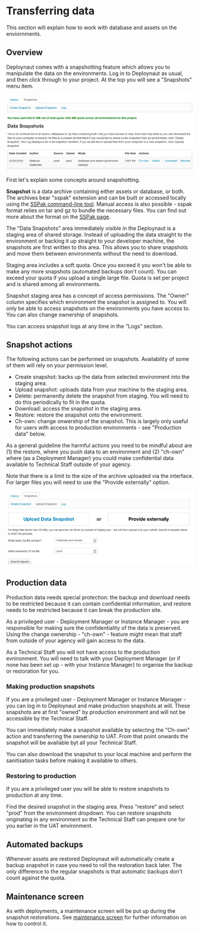 <!--
title: Transferring data
pagenumber: 8
-->

# Transferring data

This section will explain how to work with database and assets on the enviornments.

## Overview

Deploynaut comes with a snapshotting feature which allows you to manipulate the data on the environments. Log in to
Deploynaut as usual, and then click through to your project. At the top you will see a "Snapshots" menu item.

![Deploynaut - snapshots interface](_images/deploynaut-snapshots.jpg)

First let's explain some concepts around snapshotting.

**Snapshot** is a data archive containing either assets or database, or both. The archives bear "sspak" extension and
can be built or accessed locally using the [SSPak command-line tool](http://silverstripe.github.io/sspak/). Manual
access is also possible - sspak format relies on tar and gz to bundle the necessary files. You can find out more about
the format on the [SSPak page](http://silverstripe.github.io/sspak/).

The "Data Snapshots" area immediately visible in the Deploynaut is a staging area of shared storage. Instead of
uploading the data straight to the environment or backing it up straight to your developer machine, the snapshots are
first written to this area. This allows you to share snapshots and move them between environments without the need to
download.

Staging area includes a soft quota. Once you exceed it you won't be able to make any more snapshots (automated backups
don't count). You can exceed your quota if you upload a single large file. Quota is set per project and is shared
among all environments.

Snapshot staging area has a concept of access permissions. The "Owner" column specifies which environment the snapshot
is assigned to. You will only be able to access snapshots on the environments you have access to. You can also change
ownership of snapshots.

You can access snapshot logs at any time in the "Logs" section.

## Snapshot actions

The following actions can be performed on snapshots. Availability of some of them will rely on your permission level.

* Create snapshot: backs up the data from selected environment into the staging area.
* Upload snapshot: uploads data from your machine to the staging area.
* Delete: permanently delete the snapshot from staging. You will need to do this periodically to fit in the quota.
* Download: access the snapshot in the staging area.
* Restore: restore the snapshot onto the environment.
* Ch-own: change onwership of the snapshot. This is largely only useful for users with access to production
environments - see "Production data" below.

As a general guideline the harmful actions you need to be mindful about are (1) the restore, where you push data to an
environment and (2) "ch-own" where (as a Deployment Manager) you could make confidential data available to Technical
Staff outside of your agency.

Note that there is a limit to the size of the archive uploaded via the interface. For larger files you will need to use
the "Provide externally" option.

![Deploynaut - uploading a snapshot](_images/deploynaut-external-upload.jpg)

## Production data

Production data needs special protection: the backup and download needs to be restricted because it can contain
confidential information, and restore needs to be restricted because it can break the production site.

<div class="notice" markdown='1'>
As a privileged user - Deployment Manager or Instance Manager - you are responsible for making sure the confidentiality
of the data is preserved. Using the change ownership - "ch-own" - feature might mean that staff from outside of your
agency will gain access to the data.
</div>

As a Technical Staff you will not have access to the production evnironment. You will need to talk with your Deployment
Manager (or if none has been set up - with your Instance Manager) to organise the backup or restoration for you.

### Making production snapshots

If you are a privileged user - Deployment Manager or Instance Manager - you can log in to Deploynaut and make production
snapshots at will. These snapshots are at first "owned" by production environment and will not be accessible by the
Technical Staff.

You can immediately make a snapshot available by selecting the "Ch-own" action and transferring the ownership to
UAT. From that point onwards the snapshot will be available byt all your Technical Staff.

You can also download the snapshot to your local machine and perform the sanitisation tasks before making it available
to others.

### Restoring to production

If you are a privileged user you will be able to restore snapshots to production at any time.

Find the desired snapshot in the staging area. Press "restore" and select "prod" from the environment dropdown. You can
restore snapshots originating in any environment so the Technical Staff can prepare one for you earlier in the UAT
environment.

## Automated backups

Whenever assets are restored Deploynaut will automatically create a backup snapshot in case you need to roll the
restoration back later. The only difference to the regular snapshots is that automatic backups don't count against the
quota.

## Maintenance screen

As with deployments, a maintenance screen will be put up during the snapshot restorations. See [maintenance screen](/cwp-features/maintenance_screen)
for further information on how to control it.
